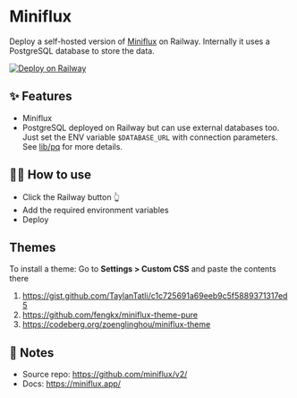 # Miniflux

Deploy a self-hosted version of [Miniflux](https://miniflux.app) on Railway. Internally it uses a PostgreSQL database to store the data.

[![Deploy on Railway](https://railway.app/button.svg)](https://railway.app/new/template/lvcwAq?referralCode=Fe9NGe)

## ✨ Features

- Miniflux
- PostgreSQL deployed on Railway but can use external databases too. Just set the ENV variable `$DATABASE_URL` with connection parameters. See [lib/pq](https://pkg.go.dev/github.com/lib/pq#hdr-Connection_String_Parameters) for more details.

## 💁‍♀️ How to use

- Click the Railway button 👆
- Add the required environment variables
- Deploy

## Themes

To install a theme: Go to **Settings > Custom CSS** and paste the contents there

1. https://gist.github.com/TaylanTatli/c1c725691a69eeb9c5f5889371317ed5
2. https://github.com/fengkx/miniflux-theme-pure
3. https://codeberg.org/zoenglinghou/miniflux-theme

## 📝 Notes

- Source repo: https://github.com/miniflux/v2/
- Docs: https://miniflux.app/
